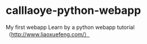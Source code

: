 # calllaoye-python-webapp
My first webapp 
Learn by a python webapp tutorial（http://www.liaoxuefeng.com/）

